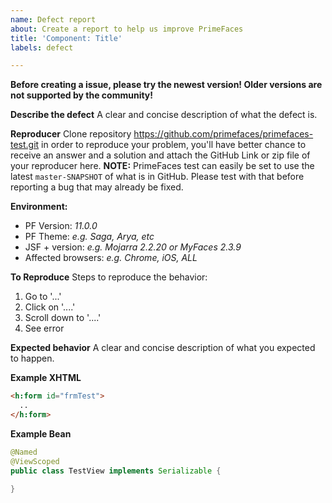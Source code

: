 ```yaml
---
name: Defect report
about: Create a report to help us improve PrimeFaces
title: 'Component: Title'
labels: defect

---
```


**Before creating a issue, please try the newest version! Older versions are not supported by the community!**

**Describe the defect**
A clear and concise description of what the defect is.

**Reproducer**
Clone repository https://github.com/primefaces/primefaces-test.git in order to reproduce your problem, you'll have better chance to receive an answer and a solution and attach the GitHub Link or zip file of your reproducer here. **NOTE:** PrimeFaces test can easily be set to use the latest `master-SNAPSHOT` of what is in GitHub. Please test with that before reporting a bug that may already be fixed.

**Environment:**
 - PF Version: _11.0.0_
 - PF Theme: _e.g. Saga, Arya, etc_
 - JSF + version: _e.g. Mojarra 2.2.20 or MyFaces 2.3.9_
 - Affected browsers: _e.g. Chrome, iOS, ALL_

**To Reproduce**
Steps to reproduce the behavior:
1. Go to '...'
2. Click on '....'
3. Scroll down to '....'
4. See error

**Expected behavior**
A clear and concise description of what you expected to happen.

**Example XHTML**
```html
<h:form id="frmTest">
  ..
</h:form>
```

**Example Bean**
```java
@Named
@ViewScoped
public class TestView implements Serializable {

}
```
